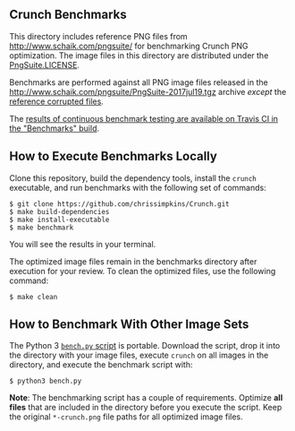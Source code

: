 ## Crunch Benchmarks

This directory includes reference PNG files from http://www.schaik.com/pngsuite/ for benchmarking Crunch PNG optimization. The  image files in this directory are distributed under the [PngSuite.LICENSE](PngSuite.LICENSE).

Benchmarks are performed against all PNG image files released in the http://www.schaik.com/pngsuite/PngSuite-2017jul19.tgz archive *except* the [reference corrupted files](http://www.schaik.com/pngsuite/#corrupted).

The [results of continuous benchmark testing are available on Travis CI in the "Benchmarks" build](https://travis-ci.org/chrissimpkins/Crunch).

## How to Execute Benchmarks Locally

Clone this repository, build the dependency tools, install the `crunch` executable, and run benchmarks with the following set of commands:

```
$ git clone https://github.com/chrissimpkins/Crunch.git
$ make build-dependencies
$ make install-executable
$ make benchmark
```

You will see the results in your terminal.

The optimized image files remain in the benchmarks directory after execution for your review.  To clean the optimized files, use the following command:

```
$ make clean
```

## How to Benchmark With Other Image Sets

The Python 3 [`bench.py` script](img/bench.py) is portable.  Download the script, drop it into the directory with your image files, execute `crunch` on all images in the directory, and execute the benchmark script with:

```
$ python3 bench.py
```

**Note**: The benchmarking script has a couple of requirements. Optimize **all files** that are included in the directory before you execute the script. Keep the original `*-crunch.png` file paths for all optimized image files.
